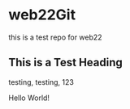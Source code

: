 # web22Git
this is a test repo for web22

## This is a Test Heading 

testing, testing, 123

Hello World!